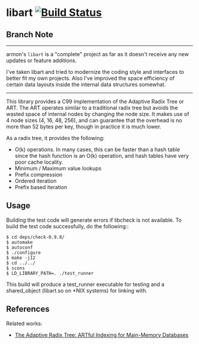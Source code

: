 libart [![Build Status](https://travis-ci.org/armon/libart.png)](https://travis-ci.org/armon/libart)
=========

## Branch Note

---

armon's `libart` is a "complete" project as far as it doesn't receive any new updates or feature additions.

I've taken libart and tried to modernize the coding style and interfaces to better fit my
own projects. Also I've improved the space efficiency of certain data layouts inside
the internal data structures somewhat.

---

This library provides a C99 implementation of the Adaptive Radix
Tree or ART. The ART operates similar to a traditional radix tree but
avoids the wasted space of internal nodes by changing the node size.
It makes use of 4 node sizes (4, 16, 48, 256), and can guarantee that
the overhead is no more than 52 bytes per key, though in practice it is
much lower.

As a radix tree, it provides the following:
 * O(k) operations. In many cases, this can be faster than a hash table since
   the hash function is an O(k) operation, and hash tables have very poor cache locality.
 * Minimum / Maximum value lookups
 * Prefix compression
 * Ordered iteration
 * Prefix based iteration


Usage
-------

Building the test code will generate errors if libcheck is not available.
To build the test code successfully, do the following::

    $ cd deps/check-0.9.8/
    $ automake
    $ autoconf
    $ ./configure
    $ make -j12
    $ cd ../../
    $ scons
    $ LD_LIBRARY_PATH=. ./test_runner

This build will produce a test_runner executable for testing and a shared_object 
(libart.so on *NIX systems) for linking with.


References
----------

Related works:

* [The Adaptive Radix Tree: ARTful Indexing for Main-Memory Databases](http://www-db.in.tum.de/~leis/papers/ART.pdf)

